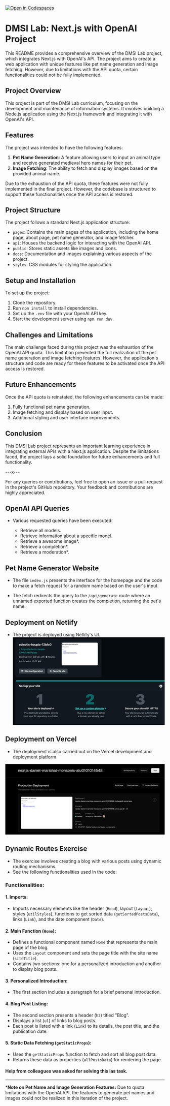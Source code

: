 [![Open in Codespaces](https://classroom.github.com/assets/launch-codespace-7f7980b617ed060a017424585567c406b6ee15c891e84e1186181d67ecf80aa0.svg)](https://classroom.github.com/open-in-codespaces?assignment_repo_id=12789715)


# DMSI Lab: Next.js with OpenAI Project

This README provides a comprehensive overview of the DMSI Lab project, which integrates Next.js with OpenAI's API. The project aims to create a web application with unique features like pet name generation and image fetching. However, due to limitations with the API quota, certain functionalities could not be fully implemented.

## Project Overview

This project is part of the DMSI Lab curriculum, focusing on the development and maintenance of information systems. It involves building a Node.js application using the Next.js framework and integrating it with OpenAI's API.

## Features

The project was intended to have the following features:

1. **Pet Name Generation**: A feature allowing users to input an animal type and receive generated medieval hero names for their pet. 
2. **Image Fetching**: The ability to fetch and display images based on the provided animal name.

Due to the exhaustion of the API quota, these features were not fully implemented in the final project. However, the codebase is structured to support these functionalities once the API access is restored.

## Project Structure

The project follows a standard Next.js application structure:

- `pages`: Contains the main pages of the application, including the home page, about page, pet name generator, and image fetcher.
- `api`: Houses the backend logic for interacting with the OpenAI API.
- `public`: Stores static assets like images and icons.
- `docs`: Documentation and images explaining various aspects of the project.
- `styles`: CSS modules for styling the application.

## Setup and Installation

To set up the project:

1. Clone the repository.
2. Run `npm install` to install dependencies.
3. Set up the `.env` file with your OpenAI API key.
4. Start the development server using `npm run dev`.

## Challenges and Limitations

The main challenge faced during this project was the exhaustion of the OpenAI API quota. This limitation prevented the full realization of the pet name generation and image fetching features. However, the application's structure and code are ready for these features to be activated once the API access is restored.

## Future Enhancements

Once the API quota is reinstated, the following enhancements can be made:

1. Fully functional pet name generation.
2. Image fetching and display based on user input.
3. Additional styling and user interface improvements.

## Conclusion

This DMSI Lab project represents an important learning experience in integrating external APIs with a Next.js application. Despite the limitations faced, the project lays a solid foundation for future enhancements and full functionality.

---x---

For any queries or contributions, feel free to open an issue or a pull request in the project's GitHub repository. Your feedback and contributions are highly appreciated.

## OpenAI API Queries

- Various requested queries have been executed:

  - Retrieve all models.
  - Retrieve information about a specific model.
  - Retrieve a awesome image*.
  - Retrieve a completion*.
  - Retrieve a moderation*.

## Pet Name Generator Website

  - The file `index.js` presents the interface for the homepage and the code to make a fetch request for a random name based on the user's input.

  - The fetch redirects the query to the `/api/generate` route where an unnamed exported function creates the completion, returning the pet's name.


## Deployment on Netlify

  - The project is deployed using Netlify's UI. 
    ![Netlify](netlify.png)

## Deployment on Vercel

  - The deployment is also carried out on the Vercel development and deployment platform

  ![Vercel](versel.png)
  
## Dynamic Routes Exercise

- The exercise involves creating a blog with various posts using dynamic routing mechanisms.
- See the following functionalities used in the code:

### Functionalities:

#### 1. Imports:

- Imports necessary elements like the header (`Head`), layout (`Layout`), styles (`utilStyles`), functions to get sorted data (`getSortedPostsData`), links (`Link`), and the date component (`Date`).

#### 2. Main Function (`Home`):

- Defines a functional component named `Home` that represents the main page of the blog.
- Uses the `Layout` component and sets the page title with the site name (`siteTitle`).
- Contains two sections: one for a personalized introduction and another to display blog posts.

#### 3. Personalized Introduction:

- The first section includes a paragraph for a brief personal introduction.

#### 4. Blog Post Listing:

- The second section presents a header (`h2`) titled "Blog".
- Displays a list (`ul`) of links to blog posts.
- Each post is listed with a link (`Link`) to its details, the post title, and the publication date.

#### 5. Static Data Fetching (`getStaticProps`):

- Uses the `getStaticProps` function to fetch and sort all blog post data.
- Returns these data as properties (`allPostsData`) for rendering the page.

#### Help from colleagues was asked for solving this las task.
---

***Note on Pet Name and Image Generation Features:** Due to quota limitations with the OpenAI API, the features to generate pet names and images could not be realized in this iteration of the project.